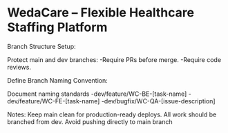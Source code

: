 # WedaCare – Flexible Healthcare Staffing Platform
Branch Structure Setup:

Protect main and dev branches:
-Require PRs before merge.
-Require code reviews.

Define Branch Naming Convention:

Document naming standards
-dev/feature/WC-BE-[task-name]
-dev/feature/WC-FE-[task-name]
-dev/bugfix/WC-QA-[issue-description]

Notes:
Keep main clean for production-ready deploys.
All work should be branched from dev.
Avoid pushing directly to main branch
